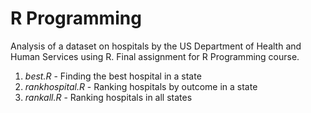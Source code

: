 # R Programming
Analysis of a dataset on hospitals by the US Department of Health and Human Services using R. Final assignment for R Programming course.
<ol>
  <li>
    <i>best.R</i> - Finding the best hospital in a state
  </li>
  <li>
    <i>rankhospital.R</i> - Ranking hospitals by outcome in a state
  </li>
  <li>
    <i>rankall.R</i> - Ranking hospitals in all states
  </li>
</ol>
